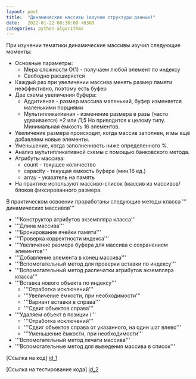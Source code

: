 ```yaml
---
layout: post
title:  "Динамические массивы (изучаю структуры данных)"
date:   2022-01-22 00:30:00 +0300
categories: python algorithms
---
```

[id_1]: https://github.com/NikLaz25/Algorithms_1/blob/main/DynArray_1.py
[id_2]: https://github.com/NikLaz25/Algorithms_1/blob/main/DynArray_test_1.py
При изучении тематики динамические массивы изучил следующие моменты:
* Основные параметры:
  * Мера сложности О(1) - получаем любой элемент по индексу
  * Свободно расширяется
* Каждый раз при увеличении массива менять размер памяти неэффективно, поэтому есть буфер
* Две схемы увеличения буфера:
  * Аддитивная - размер массива маленький, буфер изменяется маленькими порциями
  * Мультипликативная  - изменение размера в разы (часто удваивается) *2 или /1,5 Но приводится к целому типу. Минимальная ёмкость 16 элементов.
* Увеличение размера происходит, когда массив заполнен, и мы ещё добавляем новые элементы.
* Уменьшение, когда заполненность ниже определенного %.
* Анализ мультипликативной схемы с помощью банковского метода.
* Атрибуты массива:
  * count - текущее количество
  * capacity - текущая емкость буфера (мин.16 ед.)
  * array - указатель на память
* На практике используют массиво-список (массив из массивов/блоков фиксированного размера.
	
В практическом освоении проработаны следующие методы класса ''' динамических массивов'''
* '''Конструктор атрибутов экземпляра класса'''
* '''Длина массива'''
* '''Бронирование ячейки памяти'''
* '''Проверка корректности индекса'''
* '''Увеличение размера буфера для массива с сохранением элементов'''
* '''Добавление элемента в конец массива'''
* '''Вспомогательный метод для проверки вставки по индексу'''
* '''Вспомогательный метод распечатки атрибутов экземпляра класса'''
* '''Вставка нового объекта по индексу'''
  * '''Отработка исключений'''
  * '''Увеличение ёмкости, при необходимости'''
  * '''Вариант вставки в справа'''
  * '''Сдвиг объектов справа'''
* '''Удаляем объект в позиции i'''
  * '''Отработка исключений'''
  * '''Сдвиг объектов справа от указанного, на один шаг влево'''
  * '''Уменьшение ёмкости, при необходимости'''
* '''Вспомогательный метод печати массива'''
* '''Вспомогательные метод для выведения массива в список'''
	
[Ссылка на код] [id_1]
	
[Ссылка на тестирование кода] [id_2]



